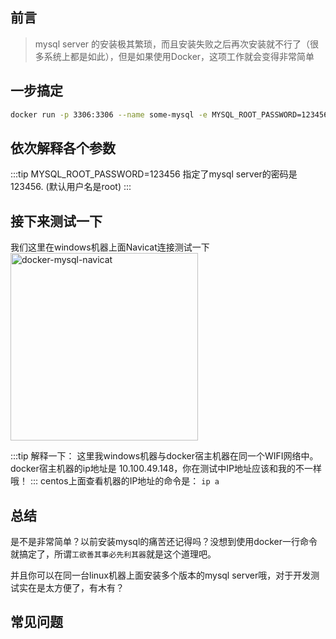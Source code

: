 ## 前言
> mysql server 的安装极其繁琐，而且安装失败之后再次安装就不行了（很多系统上都是如此），但是如果使用Docker，这项工作就会变得非常简单


## 一步搞定
```bash
docker run -p 3306:3306 --name some-mysql -e MYSQL_ROOT_PASSWORD=123456 -d mysql:5
```

## 依次解释各个参数
<v-dockerCmdDesc cmd="docker run -p 3306:3306 --name some-mysql -e MYSQL_ROOT_PASSWORD=123456 -d mysql:5"/>
:::tip
MYSQL_ROOT_PASSWORD=123456  指定了mysql server的密码是123456. (默认用户名是root)
:::

## 接下来测试一下
我们这里在windows机器上面Navicat连接测试一下\
<img :src="$withBase('/docker-mysql-navicat.jpg')" style="width:300px" alt="docker-mysql-navicat">

:::tip
解释一下：
这里我windows机器与docker宿主机器在同一个WIFI网络中。
docker宿主机器的ip地址是 10.100.49.148，你在测试中IP地址应该和我的不一样哦！
:::
centos上面查看机器的IP地址的命令是： `ip a`

## 总结
是不是非常简单？以前安装mysql的痛苦还记得吗？没想到使用docker一行命令就搞定了，所谓`工欲善其事必先利其器`就是这个道理吧。

并且你可以在同一台linux机器上面安装多个版本的mysql server哦，对于开发测试实在是太方便了，有木有？

## 常见问题
<v-FAQ />

